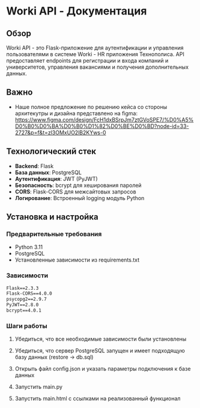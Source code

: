 # Worki API - Документация

## Обзор

Worki API - это Flask-приложение для аутентификации и управления пользователями в системе Worki - HR приложения Технополиса. API предоставляет endpoints для регистрации и входа компаний и университетов, управления вакансиями и получения дополнительных данных.

## Важно
- Наше полное предложение по решению кейса со стороны архитекутры и дизайна представлено на figma: https://www.figma.com/design/FcH1dxBSrpJm7ztGVoSPE7/%D0%A5%D0%B0%D0%BA%D0%B0%D1%82%D0%BE%D0%BD?node-id=33-2727&p=f&t=zl3OMxUO2lB2KYws-0

## Технологический стек

- **Backend**: Flask
- **База данных**: PostgreSQL
- **Аутентификация**: JWT (PyJWT)
- **Безопасность**: bcrypt для хеширования паролей
- **CORS**: Flask-CORS для межсайтовых запросов
- **Логирование**: Встроенный logging модуль Python

## Установка и настройка

### Предварительные требования

- Python 3.11
- PostgreSQL
- Установленные зависимости из requirements.txt

### Зависимости

```txt
Flask==2.3.3
Flask-CORS==4.0.0
psycopg2==2.9.7
PyJWT==2.8.0
bcrypt==4.0.1
```

### Шаги работы
1. Убедиться, что все необходимые зависимости были установлены
2. Убедиться, что сервер PostgreSQL запущен и имеет подходящую базу данных (restore -> db.sql)
3. Открыть файл config.json и указать параметры подключения к базе данных
4. Запустить main.py

5. Запустить main.html с ссылками на реализованный функционал
